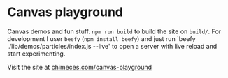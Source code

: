 Canvas playground
=================

Canvas demos and fun stuff. `npm run build` to build the site on `build/`. For
development I user `beefy` (`npm install beefy`) and just run `beefy
./lib/demos/particles/index.js --live' to open a server with live reload and
start experimenting.

Visit the site at
[chimeces.com/canvas-playground](http://chimeces.com/canvas-playground)

